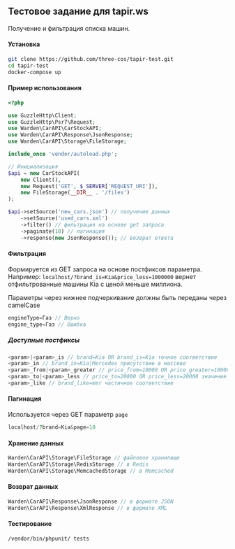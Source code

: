 ## Тестовое задание для tapir.ws

Получение и фильтрация списка машин.

#### Установка
```bash
git clone https://github.com/three-cos/tapir-test.git 
cd tapir-test
docker-compose up
```

#### Пример использования
```php
<?php

use GuzzleHttp\Client;
use GuzzleHttp\Psr7\Request;
use Warden\CarAPI\CarStockAPI;
use Warden\CarAPI\Response\JsonResponse;
use Warden\CarAPI\Storage\FileStorage;

include_once 'vendor/autoload.php';

// Инициализация
$api = new CarStockAPI(
    new Client(),
    new Request('GET', $_SERVER['REQUEST_URI']),
    new FileStorage(__DIR__ . '/files')
);

$api->setSource('new_cars.json') // получение данных
    ->setSource('used_cars.xml')
    ->filter() // фильтрация на основе get запроса
    ->paginate(10) // пагинация
    ->response(new JsonResponse()); // возврат ответа
```

#### Фильтрация
Формируется из GET запроса на основе постфиксов параметра.
Например:
`localhost/?brand_is=Kia&price_less=1000000` вернет отфильтрованные машины Kia с ценой меньше миллиона.

Параметры через нижнее подчеркивание должны быть переданы через camelCase

```php
engineType=Газ // Верно
engine_type=Газ // Ошибка
```

##### Доступные постфиксы
```php
<param>|<param>_is // brand=Kia OR brand_is=Kia точное соответствие
<param>_in // brand_in=Kia|Mercedes присутствие в массиве
<param>_from|<param>_greater // price_from=10000 OR price_greater=10000 значение больше параметра
<param>_to|<param>_less // price_to=20000 OR price_less=20000 значение меньше параметра
<param>_like // brand_like=mer частичное соответствие
```

#### Пагинация
Используется через GET параметр `page`

```php
localhost/?brand=Kia&page=10
```

#### Хранение данных 
```php
Warden\CarAPI\Storage\FileStorage // файловое хранилище
Warden\CarAPI\Storage\RedisStorage // в Redis
Warden\CarAPI\Storage\MemcachedStorage // в Memcached
```

#### Возврат данных
```php
Warden\CarAPI\Response\JsonResponse // в формате JSON
Warden\CarAPI\Response\XmlResponse // в формате XML
```

#### Тестирование
```bash
/vendor/bin/phpunit/ tests
```
